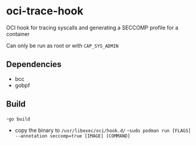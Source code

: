 # oci-trace-hook
OCI hook for tracing syscalls and generating a SECCOMP profile for a container

Can only be run as root or with `CAP_SYS_ADMIN`

## Dependencies
- bcc
- gobpf

## Build
-`go build`
- copy the binary to `/usr/libexec/oci/hook.d/`
-`sudo podman run [FLAGS] --annotation seccomp=true [IMAGE] [COMMAND]`
